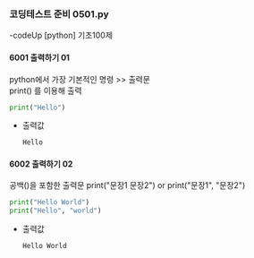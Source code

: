 ### 코딩테스트 준비 0501.py

-codeUp [python] 기초100제

#### 6001 출력하기 01
python에서 가장 기본적인 명령 >> 출력문<br>
print() 를 이용해 출력
```py
print("Hello")
```
- 출력값
  ```py
  Hello
  ```
  

#### 6002 출력하기 02
공백()을 포함한 출력문
print("문장1 문장2")
or
print("문장1", "문장2")
```py
print("Hello World")
print("Hello", "world")
```
- 출력값
  ```py
  Hello World
  ```
